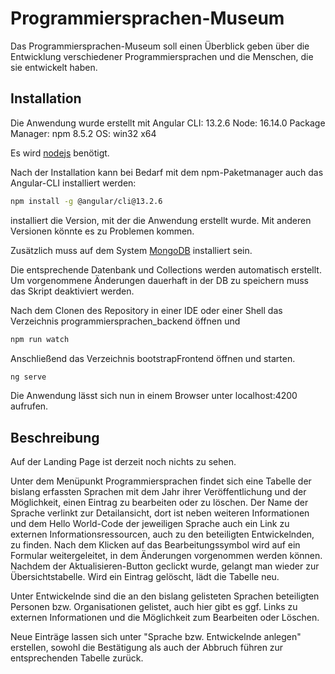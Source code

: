 # Programmiersprachen-Museum	

Das Programmiersprachen-Museum soll einen Überblick geben über die Entwicklung verschiedener Programmiersprachen und die Menschen, die sie entwickelt haben.

## Installation

Die Anwendung wurde erstellt mit 
Angular CLI: 13.2.6
Node: 16.14.0
Package Manager: npm 8.5.2
OS: win32 x64

Es wird [nodejs](https://nodejs.org/en/download/releases/) benötigt.
 
Nach der Installation kann bei Bedarf mit dem npm-Paketmanager auch das Angular-CLI installiert werden: 

```bash
npm install -g @angular/cli@13.2.6 
```

installiert die Version, mit der die Anwendung erstellt wurde. Mit anderen Versionen könnte es zu Problemen kommen.

Zusätzlich muss auf dem System [MongoDB](https://www.mongodb.com/docs/manual/installation/) installiert sein.  

Die entsprechende Datenbank und Collections werden automatisch erstellt. Um vorgenommene Änderungen dauerhaft in der DB zu speichern muss das Skript deaktiviert werden.

Nach dem Clonen des Repository in einer IDE oder einer Shell das Verzeichnis programmiersprachen_backend öffnen und  

```bash
npm run watch 
``` 
Anschließend das Verzeichnis bootstrapFrontend öffnen und starten. 

```bash
ng serve 
``` 

Die Anwendung lässt sich nun in einem Browser unter localhost:4200 aufrufen.

## Beschreibung


Auf der Landing Page ist derzeit noch nichts zu sehen.

Unter dem Menüpunkt Programmiersprachen findet sich eine Tabelle der bislang erfassten Sprachen mit dem Jahr ihrer Veröffentlichung und der Möglichkeit, einen Eintrag zu bearbeiten oder zu löschen.
Der Name der Sprache verlinkt zur Detailansicht, dort ist neben weiteren Informationen und dem Hello World-Code der jeweiligen Sprache auch ein Link zu externen Informationsressourcen, auch zu den beteiligten Entwickelnden, zu finden.
Nach dem Klicken auf das Bearbeitungssymbol wird auf ein Formular weitergeleitet, in dem Änderungen vorgenommen werden können. Nachdem der Aktualisieren-Button geclickt wurde, gelangt man wieder zur Übersichtstabelle.
Wird ein Eintrag gelöscht, lädt die Tabelle neu.

Unter Entwickelnde sind die an den bislang gelisteten Sprachen beteiligten Personen bzw. Organisationen gelistet, auch hier gibt es ggf. Links zu externen Informationen und die Möglichkeit zum Bearbeiten oder Löschen.

Neue Einträge lassen sich unter "Sprache bzw. Entwickelnde anlegen" erstellen, sowohl die Bestätigung als auch der Abbruch führen zur entsprechenden Tabelle zurück.



